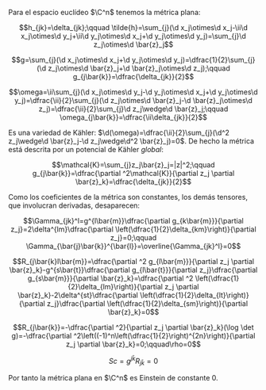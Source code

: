 Para el espacio euclídeo $\C^n$ tenemos la métrica plana:

$$h_{jk}=\delta_{jk};\qquad \tilde{h}=\sum_{j}(\d x_j\otimes\d x_j-\ii\d x_j\otimes\d y_j+\ii\d y_j\otimes\d x_j+\d y_j\otimes\d y_j)=\sum_{j}\d z_j\otimes\d \bar{z}_j$$

$$g=\sum_{j}(\d x_j\otimes\d x_j+\d y_j\otimes\d y_j)=\dfrac{1}{2}\sum_{j}(\d z_j\otimes\d \bar{z}_j+\d \bar{z}_j\otimes\d z_j);\qquad g_{j\bar{k}}=\dfrac{\delta_{jk}}{2}$$

$$\omega=\ii\sum_{j}(\d x_j\otimes\d y_j-\d y_j\otimes\d x_j+\d y_j\otimes\d y_j)=\dfrac{\ii}{2}\sum_{j}(\d z_j\otimes\d \bar{z}_j-\d \bar{z}_j\otimes\d z_j)=\dfrac{\ii}{2}\sum_{j}\d z_j\wedge\d \bar{z}_j;\qquad \omega_{j\bar{k}}=\dfrac{\ii\delta_{jk}}{2}$$

Es una variedad de Kähler: $\d(\omega)=\dfrac{\ii}{2}\sum_{j}(\d^2 z_j\wedge\d \bar{z}_j-\d z_j\wedge\d^2 \bar{z}_j)=0$. De hecho la métrica está descrita por un potencial de Kähler _global_:

$$\mathcal{K}=\sum_{j}z_j\bar{z}_j=|z|^2;\qquad g_{j\bar{k}}=\dfrac{\partial ^2\mathcal{K}}{\partial z_j \partial \bar{z}_k}=\dfrac{\delta_{jk}}{2}$$

Como los coeficientes de la métrica son constantes, los demás tensores, que involucran derivadas, desaparecen:

$$\Gamma_{jk}^l=g^{l\bar{m}}\dfrac{\partial g_{k\bar{m}}}{\partial z_j}=2\delta^{lm}\dfrac{\partial \left(\dfrac{1}{2}\delta_{km}\right)}{\partial z_j}=0;\qquad \Gamma_{\bar{j}\bar{k}}^{\bar{l}}=\overline{\Gamma_{jk}^l}=0$$

$$R_{j\bar{k}l\bar{m}}=\dfrac{\partial ^2 g_{l\bar{m}}}{\partial z_j \partial \bar{z}_k}-g^{s\bar{t}}\dfrac{\partial g_{l\bar{t}}}{\partial z_j}\dfrac{\partial g_{s\bar{m}}}{\partial \bar{z}_k}=\dfrac{\partial ^2 \left(\dfrac{1}{2}\delta_{lm}\right)}{\partial z_j \partial \bar{z}_k}-2\delta^{st}\dfrac{\partial \left(\dfrac{1}{2}\delta_{lt}\right)}{\partial z_j}\dfrac{\partial \left(\dfrac{1}{2}\delta_{sm}\right)}{\partial \bar{z}_k}=0$$

$$R_{j\bar{k}}=-\dfrac{\partial ^2}{\partial z_j \partial \bar{z}_k}(\log \det g)=-\dfrac{\partial ^2\left((-1)^n\left(\dfrac{1}{2}\right)^{2n}\right)}{\partial z_j \partial \bar{z}_k}=0;\qquad\rho=0$$

$$Sc=g^{j\bar{k}}R_{j\bar{k}}=0$$

Por tanto la métrica plana en $\C^n$ es Einstein de constante 0.